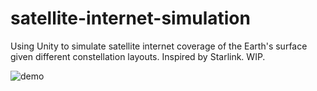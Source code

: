 # satellite-internet-simulation
Using Unity to simulate satellite internet coverage of the Earth's surface given different constellation layouts. Inspired by Starlink. WIP.

![demo](https://user-images.githubusercontent.com/7719209/111086845-e0014b80-84f4-11eb-8284-06cf2dcc8e52.PNG)
